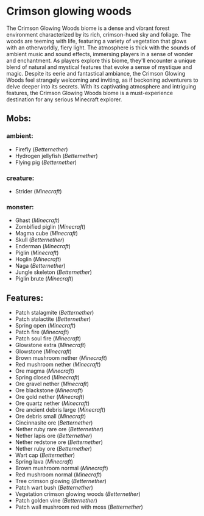 
# Crimson glowing woods
The Crimson Glowing Woods biome is a dense and vibrant forest environment characterized by its rich, crimson-hued sky and foliage. The woods are teeming with life, featuring a variety of vegetation that glows with an otherworldly, fiery light. The atmosphere is thick with the sounds of ambient music and sound effects, immersing players in a sense of wonder and enchantment. As players explore this biome, they'll encounter a unique blend of natural and mystical features that evoke a sense of mystique and magic. Despite its eerie and fantastical ambiance, the Crimson Glowing Woods feel strangely welcoming and inviting, as if beckoning adventurers to delve deeper into its secrets. With its captivating atmosphere and intriguing features, the Crimson Glowing Woods biome is a must-experience destination for any serious Minecraft explorer.
## Mobs:
### ambient:
 - Firefly  (*Betternether*)
 - Hydrogen jellyfish  (*Betternether*)
 - Flying pig  (*Betternether*)
### creature:
 - Strider  (*Minecraft*)
### monster:
 - Ghast  (*Minecraft*)
 - Zombified piglin  (*Minecraft*)
 - Magma cube  (*Minecraft*)
 - Skull  (*Betternether*)
 - Enderman  (*Minecraft*)
 - Piglin  (*Minecraft*)
 - Hoglin  (*Minecraft*)
 - Naga  (*Betternether*)
 - Jungle skeleton  (*Betternether*)
 - Piglin brute  (*Minecraft*)
## Features:
 - Patch stalagmite  (*Betternether*)
 - Patch stalactite  (*Betternether*)
 - Spring open  (*Minecraft*)
 - Patch fire  (*Minecraft*)
 - Patch soul fire  (*Minecraft*)
 - Glowstone extra  (*Minecraft*)
 - Glowstone  (*Minecraft*)
 - Brown mushroom nether  (*Minecraft*)
 - Red mushroom nether  (*Minecraft*)
 - Ore magma  (*Minecraft*)
 - Spring closed  (*Minecraft*)
 - Ore gravel nether  (*Minecraft*)
 - Ore blackstone  (*Minecraft*)
 - Ore gold nether  (*Minecraft*)
 - Ore quartz nether  (*Minecraft*)
 - Ore ancient debris large  (*Minecraft*)
 - Ore debris small  (*Minecraft*)
 - Cincinnasite ore  (*Betternether*)
 - Nether ruby rare ore  (*Betternether*)
 - Nether lapis ore  (*Betternether*)
 - Nether redstone ore  (*Betternether*)
 - Nether ruby ore  (*Betternether*)
 - Wart cap  (*Betternether*)
 - Spring lava  (*Minecraft*)
 - Brown mushroom normal  (*Minecraft*)
 - Red mushroom normal  (*Minecraft*)
 - Tree crimson glowing  (*Betternether*)
 - Patch wart bush  (*Betternether*)
 - Vegetation crimson glowing woods  (*Betternether*)
 - Patch golden vine  (*Betternether*)
 - Patch wall mushroom red with moss  (*Betternether*)

